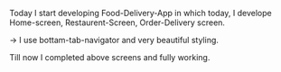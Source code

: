 Today I start developing Food-Delivery-App in which today, I develope Home-screen, Restaurent-Screen, Order-Delivery screen.

-> I use bottam-tab-navigator and very beautiful styling.

Till now I completed above screens and fully working.

